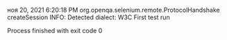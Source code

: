ноя 20, 2021 6:20:18 PM org.openqa.selenium.remote.ProtocolHandshake createSession
INFO: Detected dialect: W3C
First test run

Process finished with exit code 0